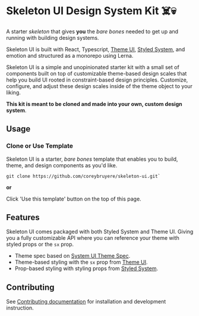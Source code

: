 # Skeleton UI Design System Kit ☠️💀

A starter _skeleton_ that gives **you** the _bare bones_ needed to get up and running with building design systems.

Skeleton UI is built with React, Typescript, [Theme UI](https://github.com/system-ui/theme-ui), [Styled System](https://github.com/styled-system/styled-system), and emotion and structured as a monorepo using Lerna.

Skeleton UI is a simple and unopinionated starter kit with a small set of components built on top of customizable theme-based design scales that help you build UI rooted in constraint-based design principles. Customize, configure, and adjust these design scales inside of the theme object to your liking. 

**This kit is meant to be cloned and made into your own, custom design system**. 

## Usage

### Clone or Use Template

Skeleton UI is a starter, _bare bones_ template that enables you to build, theme, and design components as you'd like. 

```
git clone https://github.com/coreybruyere/skeleton-ui.git`
```
**or**

Click 'Use this template' button on the top of this page.

## Features

Skeleton UI comes packaged with both Styled System and Theme UI. Giving you a fully customizable API where you can reference your theme with styled props or the `sx` prop.

- Theme spec based on [System UI Theme Spec](https://styled-system.com/theme-specification).
- Theme-based styling with the `sx` prop from [Theme UI](https://github.com/system-ui/theme-ui).
- Prop-based styling with styling props from [Styled System](https://github.com/styled-system/styled-system).

## Contributing

See [Contributing documentation](/CONTRIBUTING.md) for installation and development instruction.



<!---## To-do:--->

<!--- - Document yalc process in CONTRIBUTING --->
<!--- - Figure out Props of issue in MDX files --->
<!--- - Update README in individual packages --->
<!--- - Document usage (Use as template) --->
<!--- - Add simple icon component --->
<!--- - Document when to use styled prop functions --->
